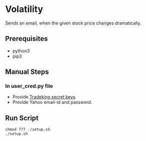 # Volatility

Sends an email, when the given stock price changes dramatically.
## Prerequisites 
* python3
* pip3 

## Manual Steps 
### In user_cred.py file
* Provide [Tradeking secret keys](https://www.ally.com/api/invest/documentation/oauth/).
* Provide Yahoo email-id and password.

## Run Script
```shell
chmod 777 ./setup.sh
./setup.sh
```

